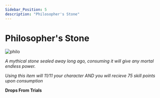 ```yaml
---
Sidebar_Position: 5
description: "Philosopher's Stone"
---
```


# Philosopher's Stone

![philo](https://vwiki.valorserver.com/api/item/picture/philosopher's%20stone)

<i> A mythical stone sealed away long ago, consuming it will give any mortal endless power.</i>

*Using this item will 11/11 your character AND you will recieve 75 skill points upon consumption*

**Drops From Trials**

